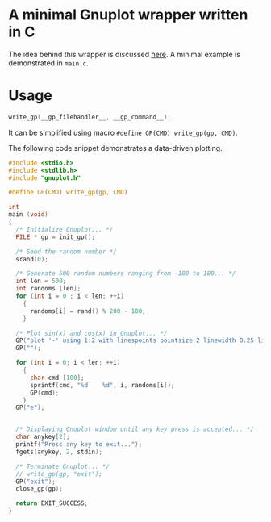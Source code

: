 # A minimal Gnuplot wrapper written in C

The idea behind this wrapper is discussed
[here](https://carbonscott.github.io/wrap_command_line_application_in_python.html).
A minimal example is demonstrated in `main.c`.  

# Usage

```C
write_gp(__gp_filehandler__, __gp_command__);
```
It can be simplified using macro `#define GP(CMD) write_gp(gp, CMD)`.

The following code snippet demonstrates a data-driven plotting.  

```C
#include <stdio.h>
#include <stdlib.h>
#include "gnuplot.h"

#define GP(CMD) write_gp(gp, CMD)

int
main (void)
{
  /* Initialize Gnuplot... */
  FILE * gp = init_gp();

  /* Seed the random number */
  srand(0);

  /* Generate 500 random numbers ranging from -100 to 100... */
  int len = 500;
  int randoms [len];
  for (int i = 0 ; i < len; ++i)
    {
      randoms[i] = rand() % 200 - 100;
    }

  /* Plot sin(x) and cos(x) in Gnuplot... */
  GP("plot '-' using 1:2 with linespoints pointsize 2 linewidth 0.25 linecolor rgb 'blue',\\");
  GP("");

  for (int i = 0; i < len; ++i)
    {
      char cmd [100];
      sprintf(cmd, "%d    %d", i, randoms[i]);
      GP(cmd);
    }
  GP("e");


  /* Displaying Gnuplot window until any key press is accepted... */
  char anykey[2];
  printf("Press any key to exit...");
  fgets(anykey, 2, stdin);

  /* Terminate Gnuplot... */
  // write_gp(gp, "exit");
  GP("exit");
  close_gp(gp);

  return EXIT_SUCCESS;
}

```
